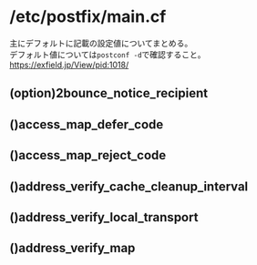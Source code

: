 # /etc/postfix/main.cf
主にデフォルトに記載の設定値についてまとめる。  
デフォルト値については`postconf -d`で確認すること。  
https://exfield.jp/View/pid:1018/
## (option)2bounce_notice_recipient
## ()access_map_defer_code
## ()access_map_reject_code
## ()address_verify_cache_cleanup_interval
## ()address_verify_local_transport
## ()address_verify_map
